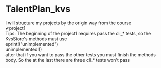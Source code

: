 # TalentPlan_kvs    
I will structure my projects by the origin way from the course    
✔project1    
Tips: The beginning of the project1 requires pass the cli_* tests, so the KvsStore's methods must use    
eprint!("unimplemented")    
unimplemented!()    
after that if you want to pass the other tests you must finish the methods body. So the at the last there are three cli_* tests won't pass 
